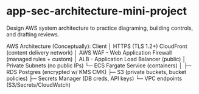 # app-sec-architecture-mini-project
Design AWS system architecture to practice diagraming, building controls, and drafting reviews. 

AWS Architecture (Conceptually):
Client
  │  HTTPS (TLS 1.2+)
CloudFront (content delivery network)
  │
AWS WAF - Web Application Firewall (managed rules + custom)
  │
ALB - Application Load Balancer (public)
  │
Private Subnets (no public IPs)
  └─ ECS Fargate Service (containers)
        │
        ├─ RDS Postgres (encrypted w/ KMS CMK)
        ├─ S3 (private buckets, bucket policies)
        ├─ Secrets Manager (DB creds, API keys)
        └─ VPC endpoints (S3/Secrets/CloudWatch)
